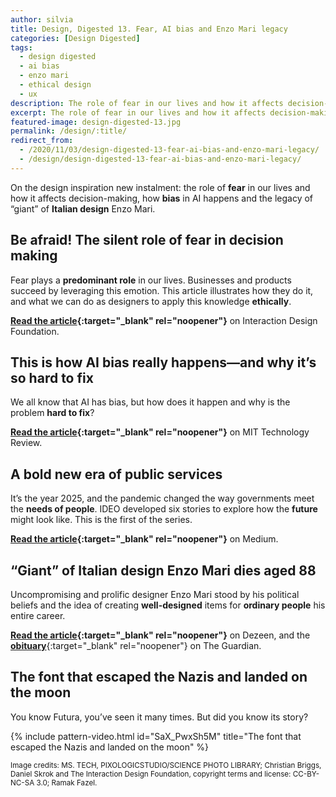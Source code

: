```yaml
---
author: silvia
title: Design, Digested 13. Fear, AI bias and Enzo Mari legacy
categories: [Design Digested]
tags:
  - design digested
  - ai bias
  - enzo mari
  - ethical design
  - ux
description: The role of fear in our lives and how it affects decision-making, how AI bias happens and the legacy of giant of Italian design Enzo Mari.
excerpt: The role of fear in our lives and how it affects decision-making, how AI bias happens and the legacy of giant of Italian design Enzo Mari.
featured-image: design-digested-13.jpg
permalink: /design/:title/
redirect_from:
  - /2020/11/03/design-digested-13-fear-ai-bias-and-enzo-mari-legacy/
  - /design/design-digested-13-fear-ai-bias-and-enzo-mari-legacy/
---
```

On the design inspiration new instalment: the role of **fear** in our lives and how it affects decision-making, how **bias** in AI happens and the legacy of “giant” of **Italian design** Enzo Mari.

## Be afraid! The silent role of fear in decision making

Fear plays a **predominant role** in our lives. Businesses and products succeed by leveraging this emotion. This article illustrates how they do it, and what we can do as designers to apply this knowledge **ethically**.

**[Read the article](https://www.interaction-design.org/literature/article/be-afraid-the-silent-role-of-fear-in-decision-making){:target="_blank" rel="noopener"}** on Interaction Design Foundation.

## This is how AI bias really happens—and why it’s so hard to fix

We all know that AI has bias, but how does it happen and why is the problem **hard to fix**?

**[Read the article](https://www.technologyreview.com/2019/02/04/137602/this-is-how-ai-bias-really-happensand-why-its-so-hard-to-fix/){:target="_blank" rel="noopener"}** on MIT Technology Review.

## A bold new era of public services

It’s the year 2025, and the pandemic changed the way governments meet the **needs of people**. IDEO developed six stories to explore how the **future** might look like. This is the first of the series.

**[Read the article](https://ideo.medium.com/a-bold-new-era-of-public-services-bc3b8e7d34fa){:target="_blank" rel="noopener"}** on Medium.

## “Giant” of Italian design Enzo Mari dies aged 88

Uncompromising and prolific designer Enzo Mari stood by his political beliefs and the idea of creating **well-designed** items for **ordinary people** his entire career.

**[Read the article](https://www.dezeen.com/2020/10/19/enzo-mari-dies-italian-design/){:target="_blank" rel="noopener"}** on Dezeen, and the [**obituary**](https://www.theguardian.com/artanddesign/2020/nov/01/enzo-mari-obituary){:target="_blank" rel="noopener"} on The Guardian.

## The font that escaped the Nazis and landed on the moon

You know Futura, you’ve seen it many times. But did you know its story?

{% include pattern-video.html id="SaX_PwxSh5M" title="The font that escaped the Nazis and landed on the moon" %}

<small>Image credits: MS. TECH, PIXOLOGICSTUDIO/SCIENCE PHOTO LIBRARY; Christian Briggs, Daniel Skrok and The Interaction Design Foundation, copyright terms and license: CC-BY-NC-SA 3.0; Ramak Fazel.</small>
